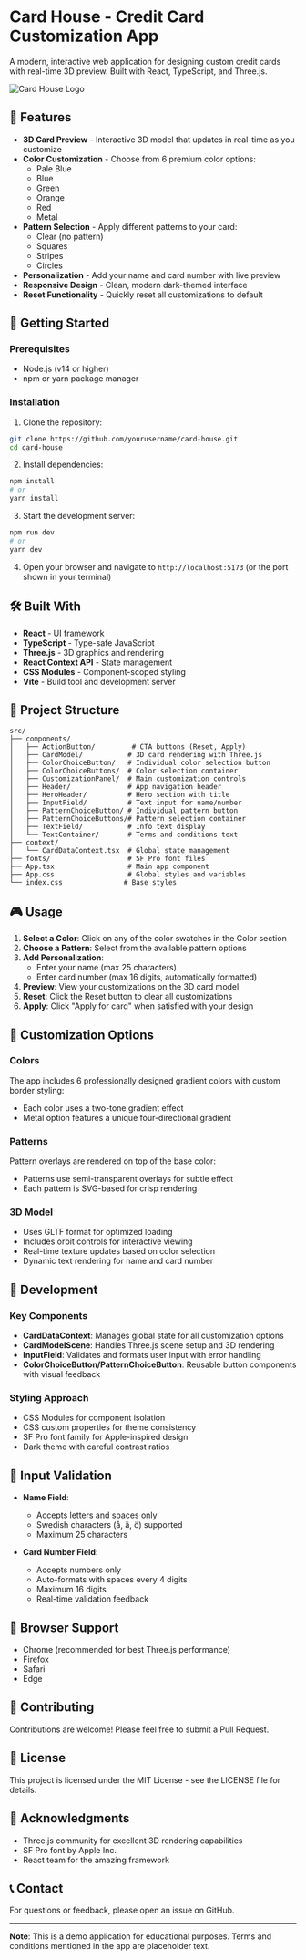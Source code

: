 # Card House - Credit Card Customization App

A modern, interactive web application for designing custom credit cards with real-time 3D preview. Built with React, TypeScript, and Three.js.

![Card House Logo](https://img.shields.io/badge/Card%20House-Credit%20Card%20Designer-blue)

## 🎨 Features

- **3D Card Preview** - Interactive 3D model that updates in real-time as you customize
- **Color Customization** - Choose from 6 premium color options:
  - Pale Blue
  - Blue
  - Green
  - Orange
  - Red
  - Metal
- **Pattern Selection** - Apply different patterns to your card:
  - Clear (no pattern)
  - Squares
  - Stripes
  - Circles
- **Personalization** - Add your name and card number with live preview
- **Responsive Design** - Clean, modern dark-themed interface
- **Reset Functionality** - Quickly reset all customizations to default

## 🚀 Getting Started

### Prerequisites

- Node.js (v14 or higher)
- npm or yarn package manager

### Installation

1. Clone the repository:
```bash
git clone https://github.com/yourusername/card-house.git
cd card-house
```

2. Install dependencies:
```bash
npm install
# or
yarn install
```

3. Start the development server:
```bash
npm run dev
# or
yarn dev
```

4. Open your browser and navigate to `http://localhost:5173` (or the port shown in your terminal)

## 🛠️ Built With

- **React** - UI framework
- **TypeScript** - Type-safe JavaScript
- **Three.js** - 3D graphics and rendering
- **React Context API** - State management
- **CSS Modules** - Component-scoped styling
- **Vite** - Build tool and development server

## 📁 Project Structure

```
src/
├── components/
│   ├── ActionButton/         # CTA buttons (Reset, Apply)
│   ├── CardModel/           # 3D card rendering with Three.js
│   ├── ColorChoiceButton/   # Individual color selection button
│   ├── ColorChoiceButtons/  # Color selection container
│   ├── CustomizationPanel/  # Main customization controls
│   ├── Header/              # App navigation header
│   ├── HeroHeader/          # Hero section with title
│   ├── InputField/          # Text input for name/number
│   ├── PatternChoiceButton/ # Individual pattern button
│   ├── PatternChoiceButtons/# Pattern selection container
│   ├── TextField/           # Info text display
│   └── TextContainer/       # Terms and conditions text
├── context/
│   └── CardDataContext.tsx  # Global state management
├── fonts/                   # SF Pro font files
├── App.tsx                  # Main app component
├── App.css                  # Global styles and variables
└── index.css               # Base styles
```

## 🎮 Usage

1. **Select a Color**: Click on any of the color swatches in the Color section
2. **Choose a Pattern**: Select from the available pattern options
3. **Add Personalization**: 
   - Enter your name (max 25 characters)
   - Enter card number (max 16 digits, automatically formatted)
4. **Preview**: View your customizations on the 3D card model
5. **Reset**: Click the Reset button to clear all customizations
6. **Apply**: Click "Apply for card" when satisfied with your design

## 🎨 Customization Options

### Colors
The app includes 6 professionally designed gradient colors with custom border styling:
- Each color uses a two-tone gradient effect
- Metal option features a unique four-directional gradient

### Patterns
Pattern overlays are rendered on top of the base color:
- Patterns use semi-transparent overlays for subtle effect
- Each pattern is SVG-based for crisp rendering

### 3D Model
- Uses GLTF format for optimized loading
- Includes orbit controls for interactive viewing
- Real-time texture updates based on color selection
- Dynamic text rendering for name and card number

## 🔧 Development

### Key Components

- **CardDataContext**: Manages global state for all customization options
- **CardModelScene**: Handles Three.js scene setup and 3D rendering
- **InputField**: Validates and formats user input with error handling
- **ColorChoiceButton/PatternChoiceButton**: Reusable button components with visual feedback

### Styling Approach

- CSS Modules for component isolation
- CSS custom properties for theme consistency
- SF Pro font family for Apple-inspired design
- Dark theme with careful contrast ratios

## 📝 Input Validation

- **Name Field**: 
  - Accepts letters and spaces only
  - Swedish characters (å, ä, ö) supported
  - Maximum 25 characters
  
- **Card Number Field**:
  - Accepts numbers only
  - Auto-formats with spaces every 4 digits
  - Maximum 16 digits
  - Real-time validation feedback

## 🚦 Browser Support

- Chrome (recommended for best Three.js performance)
- Firefox
- Safari
- Edge

## 🤝 Contributing

Contributions are welcome! Please feel free to submit a Pull Request.

## 📄 License

This project is licensed under the MIT License - see the LICENSE file for details.

## 🙏 Acknowledgments

- Three.js community for excellent 3D rendering capabilities
- SF Pro font by Apple Inc.
- React team for the amazing framework

## 📞 Contact

For questions or feedback, please open an issue on GitHub.

---

**Note**: This is a demo application for educational purposes. Terms and conditions mentioned in the app are placeholder text.
